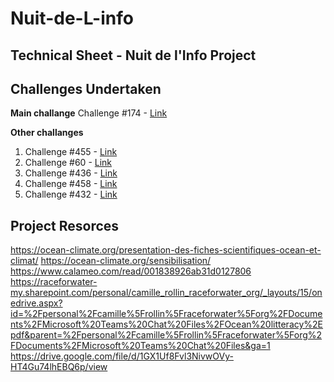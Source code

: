 # Nuit-de-L-info
## Technical Sheet - Nuit de l'Info Project

## Challenges Undertaken


**Main challange**
Challenge #174 - [Link](https://www.nuitdelinfo.com/inscription/defis/174)


**Other challanges**
1. Challenge #455 - [Link](https://www.nuitdelinfo.com/inscription/defis/455)
2. Challenge #60 - [Link](https://www.nuitdelinfo.com/inscription/defis/60)
3. Challenge #436 - [Link](https://www.nuitdelinfo.com/inscription/defis/436) 
4. Challenge #458 - [Link](https://www.nuitdelinfo.com/inscription/defis/458)
5. Challenge #432 - [Link](https://www.nuitdelinfo.com/inscription/defis/432)


## Project Resorces
https://ocean-climate.org/presentation-des-fiches-scientifiques-ocean-et-climat/
https://ocean-climate.org/sensibilisation/
https://www.calameo.com/read/001838926ab31d0127806
https://raceforwater-my.sharepoint.com/personal/camille_rollin_raceforwater_org/_layouts/15/onedrive.aspx?id=%2Fpersonal%2Fcamille%5Frollin%5Fraceforwater%5Forg%2FDocuments%2FMicrosoft%20Teams%20Chat%20Files%2FOcean%20litteracy%2Epdf&parent=%2Fpersonal%2Fcamille%5Frollin%5Fraceforwater%5Forg%2FDocuments%2FMicrosoft%20Teams%20Chat%20Files&ga=1
https://drive.google.com/file/d/1GX1Uf8Fvl3NivwOVy-HT4Gu74lhEBQ6p/view


